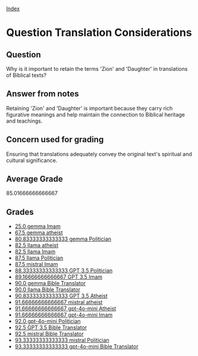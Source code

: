 
[Index](../../index.md)
# Question Translation Considerations
## Question
Why is it important to retain the terms 'Zion' and 'Daughter' in translations of Biblical texts?

## Answer from notes
Retaining 'Zion' and 'Daughter' is important because they carry rich figurative meanings and help maintain the connection to Biblical heritage and teachings.

## Concern used for grading
Ensuring that translations adequately convey the original text's spiritual and cultural significance.

## Average Grade
85.01666666666667

## Grades
 * [25.0 gemma Imam](../answers/gemma_Imam/Translation_Considerations.md)
 * [67.5 gemma atheist](../answers/gemma_atheist/Translation_Considerations.md)
 * [80.83333333333333 gemma Politician](../answers/gemma_Politician/Translation_Considerations.md)
 * [82.5 llama atheist](../answers/llama_atheist/Translation_Considerations.md)
 * [82.5 llama Imam](../answers/llama_Imam/Translation_Considerations.md)
 * [87.5 llama Politician](../answers/llama_Politician/Translation_Considerations.md)
 * [87.5 mistral Imam](../answers/mistral_Imam/Translation_Considerations.md)
 * [88.33333333333333 GPT 3.5 Politician](../answers/GPT_3.5_Politician/Translation_Considerations.md)
 * [89.16666666666667 GPT 3.5 Imam](../answers/GPT_3.5_Imam/Translation_Considerations.md)
 * [90.0 gemma Bible Translator](../answers/gemma_Bible_Translator/Translation_Considerations.md)
 * [90.0 llama Bible Translator](../answers/llama_Bible_Translator/Translation_Considerations.md)
 * [90.83333333333333 GPT 3.5 Atheist](../answers/GPT_3.5_Atheist/Translation_Considerations.md)
 * [91.66666666666667 mistral atheist](../answers/mistral_atheist/Translation_Considerations.md)
 * [91.66666666666667 gpt-4o-mini Atheist](../answers/gpt-4o-mini_Atheist/Translation_Considerations.md)
 * [91.66666666666667 gpt-4o-mini Imam](../answers/gpt-4o-mini_Imam/Translation_Considerations.md)
 * [92.0 gpt-4o-mini Politician](../answers/gpt-4o-mini_Politician/Translation_Considerations.md)
 * [92.5 GPT 3.5 Bible Translator](../answers/GPT_3.5_Bible_Translator/Translation_Considerations.md)
 * [92.5 mistral Bible Translator](../answers/mistral_Bible_Translator/Translation_Considerations.md)
 * [93.33333333333333 mistral Politician](../answers/mistral_Politician/Translation_Considerations.md)
 * [93.33333333333333 gpt-4o-mini Bible Translator](../answers/gpt-4o-mini_Bible_Translator/Translation_Considerations.md)
